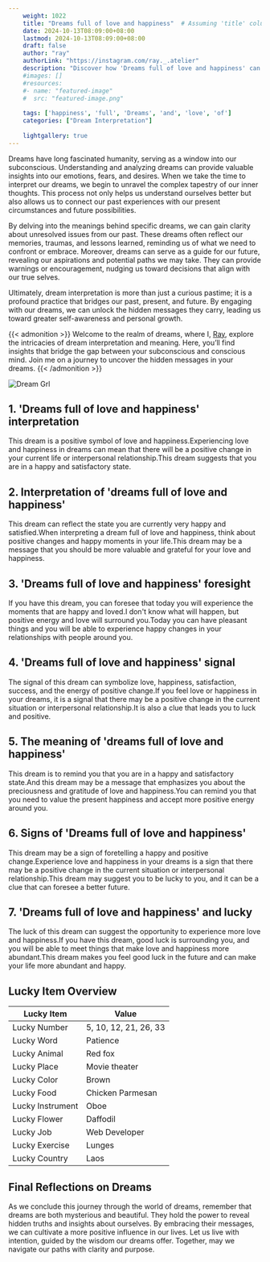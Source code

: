 ```yaml
---
    weight: 1022
    title: "Dreams full of love and happiness"  # Assuming 'title' column exists
    date: 2024-10-13T08:09:00+08:00
    lastmod: 2024-10-13T08:09:00+08:00
    draft: false
    author: "ray"
    authorLink: "https://instagram.com/ray._.atelier"
    description: "Discover how 'Dreams full of love and happiness' can interpret your future and uncover its significant meanings in your life."
    #images: []
    #resources:
    #- name: "featured-image"
    #  src: "featured-image.png"
    
    tags: ['happiness', 'full', 'Dreams', 'and', 'love', 'of']
    categories: ["Dream Interpretation"]
    
    lightgallery: true
---
```

    
Dreams have long fascinated humanity, serving as a window into our subconscious. Understanding and analyzing dreams can provide valuable insights into our emotions, fears, and desires. When we take the time to interpret our dreams, we begin to unravel the complex tapestry of our inner thoughts. This process not only helps us understand ourselves better but also allows us to connect our past experiences with our present circumstances and future possibilities.

By delving into the meanings behind specific dreams, we can gain clarity about unresolved issues from our past. These dreams often reflect our memories, traumas, and lessons learned, reminding us of what we need to confront or embrace. Moreover, dreams can serve as a guide for our future, revealing our aspirations and potential paths we may take. They can provide warnings or encouragement, nudging us toward decisions that align with our true selves.

Ultimately, dream interpretation is more than just a curious pastime; it is a profound practice that bridges our past, present, and future. By engaging with our dreams, we can unlock the hidden messages they carry, leading us toward greater self-awareness and personal growth.

{{< admonition >}}
Welcome to the realm of dreams, where I, [Ray](https://instagram.com/ray._.atelier), explore the intricacies of dream interpretation and meaning. Here, you’ll find insights that bridge the gap between your subconscious and conscious mind. Join me on a journey to uncover the hidden messages in your dreams.
{{< /admonition >}}

![Dream Grl](https://cdn.pixabay.com/photo/2017/11/02/03/35/gothic-2910057_1280.jpg "Dream Grl")

## 1. 'Dreams full of love and happiness' interpretation
This dream is a positive symbol of love and happiness.Experiencing love and happiness in dreams can mean that there will be a positive change in your current life or interpersonal relationship.This dream suggests that you are in a happy and satisfactory state.

## 2. Interpretation of 'dreams full of love and happiness'
This dream can reflect the state you are currently very happy and satisfied.When interpreting a dream full of love and happiness, think about positive changes and happy moments in your life.This dream may be a message that you should be more valuable and grateful for your love and happiness.

## 3. 'Dreams full of love and happiness' foresight
If you have this dream, you can foresee that today you will experience the moments that are happy and loved.I don't know what will happen, but positive energy and love will surround you.Today you can have pleasant things and you will be able to experience happy changes in your relationships with people around you.

## 4. 'Dreams full of love and happiness' signal
The signal of this dream can symbolize love, happiness, satisfaction, success, and the energy of positive change.If you feel love or happiness in your dreams, it is a signal that there may be a positive change in the current situation or interpersonal relationship.It is also a clue that leads you to luck and positive.

## 5. The meaning of 'dreams full of love and happiness'
This dream is to remind you that you are in a happy and satisfactory state.And this dream may be a message that emphasizes you about the preciousness and gratitude of love and happiness.You can remind you that you need to value the present happiness and accept more positive energy around you.

## 6. Signs of 'Dreams full of love and happiness'
This dream may be a sign of foretelling a happy and positive change.Experience love and happiness in your dreams is a sign that there may be a positive change in the current situation or interpersonal relationship.This dream may suggest you to be lucky to you, and it can be a clue that can foresee a better future.

## 7. 'Dreams full of love and happiness' and lucky
The luck of this dream can suggest the opportunity to experience more love and happiness.If you have this dream, good luck is surrounding you, and you will be able to meet things that make love and happiness more abundant.This dream makes you feel good luck in the future and can make your life more abundant and happy.

## Lucky Item Overview
| Lucky Item          | Value              |
|---------------|--------------------|
| Lucky Number        | 5, 10, 12, 21, 26, 33  |
| Lucky Word          | Patience |
| Lucky Animal        | Red fox |
| Lucky Place         | Movie theater     |
| Lucky Color         | Brown     |
| Lucky Food          | Chicken Parmesan      |
| Lucky Instrument    | Oboe |
| Lucky Flower        | Daffodil    |
| Lucky Job           | Web Developer       |
| Lucky Exercise      | Lunges  |
| Lucky Country       | Laos    |


##  Final Reflections on Dreams

As we conclude this journey through the world of dreams, remember that dreams are both mysterious and beautiful. They hold the power to reveal hidden truths and insights about ourselves. By embracing their messages, we can cultivate a more positive influence in our lives. Let us live with intention, guided by the wisdom our dreams offer. Together, may we navigate our paths with clarity and purpose.
